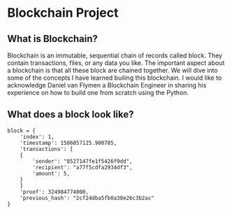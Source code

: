 # Blockchain Project

## What is Blockchain?

Blockchain is an immutable, sequential chain of records called block. They contain transactions, files, or any data you like.
The important aspect about a blockchain is that all these block are chained together. We will dive into some of the concepts I have learned builing this blockchain. I would like to acknowledge Daniel van Flymen a Blockchain Engineer in sharing his experience on how to build one from scratch using the Python.

## What does a block look like?

```
block = {
    'index': 1,
    'timestamp': 1506057125.900785,
    'transactions': [
	{
	    'sender': "8527147fe1f5426f9dd",
	    'recipient': "a77f5cdfa2934df3",
	    'amount': 5,
	}
    ]
    'proof': 324984774000,
    'previous_hash': "2cf24dba5fb0a30e26c3b2ac"
}
```

